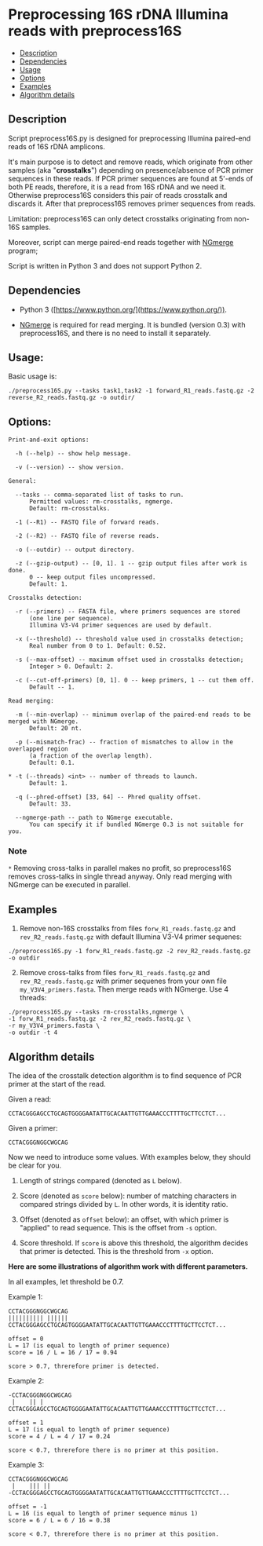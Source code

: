 # Preprocessing 16S rDNA Illumina reads with preprocess16S

- [Description](#description)
- [Dependencies](#dependencies)
- [Usage](#usage)
- [Options](#options)
- [Examples](#examples)
- [Algorithm details](#algorithm-details)

## Description

Script preprocess16S.py is designed for preprocessing Illumina paired-end reads of 16S rDNA amplicons.

It's main purpose is to detect and remove reads, which originate from other samples (aka "**crosstalks**") depending on presence/absence of PCR primer sequences in these reads. If PCR primer sequences are found at 5'-ends of both PE reads, therefore, it is a read from 16S rDNA and we need it. Otherwise preprocess16S considers this pair of reads crosstalk and discards it. After that preprocess16S removes primer sequences from reads.

Limitation: preprocess16S can only detect crosstalks originating from non-16S samples.

Moreover, script can merge paired-end reads together with [NGmerge](https://github.com/jsh58/NGmerge) program;

Script is written in Python 3 and does not support Python 2.

## Dependencies

- Python 3 ([https://www.python.org/](https://www.python.org/)).

- [NGmerge](https://github.com/harvardinformatics/NGmerge) is required for read merging. It is bundled (version 0.3) with preprocess16S, and there is no need to install it separately.

## Usage:

Basic usage is:

```
./preprocess16S.py --tasks task1,task2 -1 forward_R1_reads.fastq.gz -2 reverse_R2_reads.fastq.gz -o outdir/
```

## Options:

```
Print-and-exit options:

  -h (--help) -- show help message.

  -v (--version) -- show version.

General:

  --tasks -- comma-separated list of tasks to run.
      Permitted values: rm-crosstalks, ngmerge.
      Default: rm-crosstalks.

  -1 (--R1) -- FASTQ file of forward reads.

  -2 (--R2) -- FASTQ file of reverse reads.

  -o (--outdir) -- output directory.

  -z (--gzip-output) -- [0, 1]. 1 -- gzip output files after work is done.
      0 -- keep output files uncompressed.
      Default: 1.

Crosstalks detection:

  -r (--primers) -- FASTA file, where primers sequences are stored
      (one line per sequence).
      Illumina V3-V4 primer sequences are used by default.

  -x (--threshold) -- threshold value used in crosstalks detection;
      Real number from 0 to 1. Default: 0.52.

  -s (--max-offset) -- maximum offset used in crosstalks detection;
      Integer > 0. Default: 2.

  -с (--cut-off-primers) [0, 1]. 0 -- keep primers, 1 -- cut them off.
      Default -- 1.

Read merging:

  -m (--min-overlap) -- minimum overlap of the paired-end reads to be merged with NGmerge.
      Default: 20 nt.

  -p (--mismatch-frac) -- fraction of mismatches to allow in the overlapped region
      (a fraction of the overlap length).
      Default: 0.1.

* -t (--threads) <int> -- number of threads to launch.
      Default: 1.

  -q (--phred-offset) [33, 64] -- Phred quality offset.
      Default: 33.

  --ngmerge-path -- path to NGmerge executable.
      You can specify it if bundled NGmerge 0.3 is not suitable for you.
```

### Note

`*` Removing cross-talks in parallel makes no profit, so preprocess16S removes cross-talks in single thread anyway. Only read merging with NGmerge can be executed in parallel.


## Examples

1) Remove non-16S crosstalks from files `forw_R1_reads.fastq.gz` and `rev_R2_reads.fastq.gz` with default Illumina V3-V4 primer sequenes:

```
./preprocess16S.py -1 forw_R1_reads.fastq.gz -2 rev_R2_reads.fastq.gz -o outdir
```

2) Remove cross-talks from files `forw_R1_reads.fastq.gz` and `rev_R2_reads.fastq.gz` with primer sequenes from your own file `my_V3V4_primers.fasta`. Then merge reads with NGmerge. Use 4 threads:

```
./preprocess16S.py --tasks rm-crosstalks,ngmerge \
-1 forw_R1_reads.fastq.gz -2 rev_R2_reads.fastq.gz \
-r my_V3V4_primers.fasta \
-o outdir -t 4
```
## Algorithm details

The idea of the crosstalk detection algorithm is to find sequence of PCR primer at the start of the read.

Given a read:

`CCTACGGGAGCCTGCAGTGGGGAATATTGCACAATTGTTGAAACCCTTTTGCTTCCTCT...`

Given a primer:

`CCTACGGGNGGCWGCAG`

Now we need to introduce some values. With examples below, they should be clear for you.

1. Length of strings compared (denoted as `L` below).

2. Score (denoted as `score` below): number of matching characters in compared strings divided by `L`. In other words, it is identity ratio.

3. Offset (denoted as `offset` below): an offset, with which primer is "applied" to read sequence. This is the offset from `-s` option.

4. Score threshold. If `score` is above this threshold, the algorithm decides that primer is detected. This is the threshold from `-x` option.

**Here are some illustrations of algorithm work with different parameters.**

In all examples, let threshold be 0.7.

Example 1:

```
CCTACGGGNGGCWGCAG
|||||||||| ||||||
CCTACGGGAGCCTGCAGTGGGGAATATTGCACAATTGTTGAAACCCTTTTGCTTCCTCT...

offset = 0
L = 17 (is equal to length of primer sequence)
score = 16 / L = 16 / 17 = 0.94

score > 0.7, threrefore primer is detected.
```

Example 2:
```
-CCTACGGGNGGCWGCAG
 |    || |        
CCTACGGGAGCCTGCAGTGGGGAATATTGCACAATTGTTGAAACCCTTTTGCTTCCTCT...

offset = 1
L = 17 (is equal to length of primer sequence)
score = 4 / L = 4 / 17 = 0.24

score < 0.7, threrefore there is no primer at this position.
```

Example 3:
```
CCTACGGGNGGCWGCAG
 |    ||| ||     
-CCTACGGGAGCCTGCAGTGGGGAATATTGCACAATTGTTGAAACCCTTTTGCTTCCTCT...

offset = -1
L = 16 (is equal to length of primer sequence minus 1)
score = 6 / L = 6 / 16 = 0.38

score < 0.7, threrefore there is no primer at this position.
```


